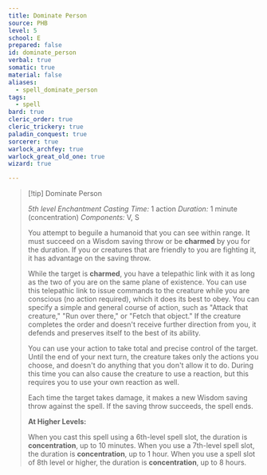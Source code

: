 ```yaml
---
title: Dominate Person
source: PHB
level: 5
school: E
prepared: false
id: dominate_person
verbal: true
somatic: true
material: false
aliases:
  - spell_dominate_person
tags:
  - spell
bard: true
cleric_order: true
cleric_trickery: true
paladin_conquest: true
sorcerer: true
warlock_archfey: true
warlock_great_old_one: true
wizard: true

---
```

>[!tip] Dominate Person
>
> *5th level Enchantment*
> *Casting Time:* 1 action
> *Duration:* 1 minute (concentration)
> *Components:* V, S
>
>You attempt to beguile a humanoid that you can see within range. It must succeed on a Wisdom saving throw or be **charmed** by you for the duration. If you or creatures that are friendly to you are fighting it, it has advantage on the saving throw.
>
>While the target is **charmed**, you have a telepathic link with it as long as the two of you are on the same plane of existence. You can use this telepathic link to issue commands to the creature while you are conscious (no action required), which it does its best to obey. You can specify a simple and general course of action, such as "Attack that creature," "Run over there," or "Fetch that object." If the creature completes the order and doesn't receive further direction from you, it defends and preserves itself to the best of its ability.
>
>You can use your action to take total and precise control of the target. Until the end of your next turn, the creature takes only the actions you choose, and doesn't do anything that you don't allow it to do. During this time you can also cause the creature to use a reaction, but this requires you to use your own reaction as well.
>
>Each time the target takes damage, it makes a new Wisdom saving throw against the spell. If the saving throw succeeds, the spell ends.
>
>**At Higher Levels:**
>
>When you cast this spell using a 6th-level spell slot, the duration is **concentration**, up to 10 minutes. When you use a 7th-level spell slot, the duration is **concentration**, up to 1 hour. When you use a spell slot of 8th level or higher, the duration is **concentration**, up to 8 hours.
>

